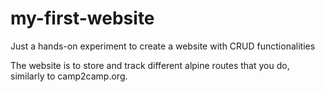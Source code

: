 # my-first-website
Just a hands-on experiment to create a website with CRUD functionalities

The website is to store and track different alpine routes that you do, similarly to camp2camp.org.
